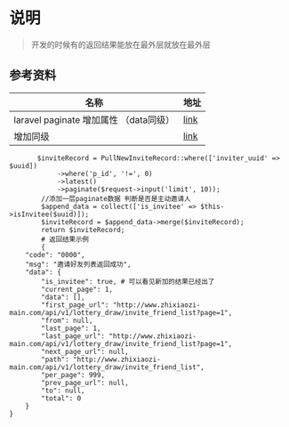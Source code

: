 # 说明

> 开发的时候有的返回结果能放在最外层就放在最外层



## 参考资料

| 名称                                   | 地址                                                         |
| -------------------------------------- | ------------------------------------------------------------ |
| laravel paginate 增加属性 （data同级） | [link](https://blog.csdn.net/ljwaheng/article/details/89477047) |
| 增加同级                               | [link](https://www.it1352.com/1540344.html)                  |



```shell
       $inviteRecord = PullNewInviteRecord::where(['inviter_uuid' => $uuid])
            ->where('p_id', '!=', 0)
            ->latest()
            ->paginate($request->input('limit', 10));
        //添加一层paginate数据 判断是否是主动邀请人
        $append_data = collect(['is_invitee' => $this->isInvitee($uuid)]);
        $inviteRecord = $append_data->merge($inviteRecord);
        return $inviteRecord;
        # 返回结果示例
        {
    "code": "0000",
    "msg": "邀请好友列表返回成功",
    "data": {
        "is_invitee": true, # 可以看见新加的结果已经出了
        "current_page": 1,
        "data": [],
        "first_page_url": "http://www.zhixiaozi-main.com/api/v1/lottery_draw/invite_friend_list?page=1",
        "from": null,
        "last_page": 1,
        "last_page_url": "http://www.zhixiaozi-main.com/api/v1/lottery_draw/invite_friend_list?page=1",
        "next_page_url": null,
        "path": "http://www.zhixiaozi-main.com/api/v1/lottery_draw/invite_friend_list",
        "per_page": 999,
        "prev_page_url": null,
        "to": null,
        "total": 0
    }
}
```

